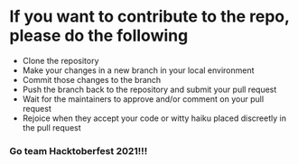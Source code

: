 # If you want to contribute to the repo, please do the following

- Clone the repository
- Make your changes in a new branch in your local environment
- Commit those changes to the branch
- Push the branch back to the repository and submit your pull request
- Wait for the maintainers to approve and/or comment on your pull request
- Rejoice when they accept your code or witty haiku placed discreetly in the pull request

### Go team Hacktoberfest 2021!!!
